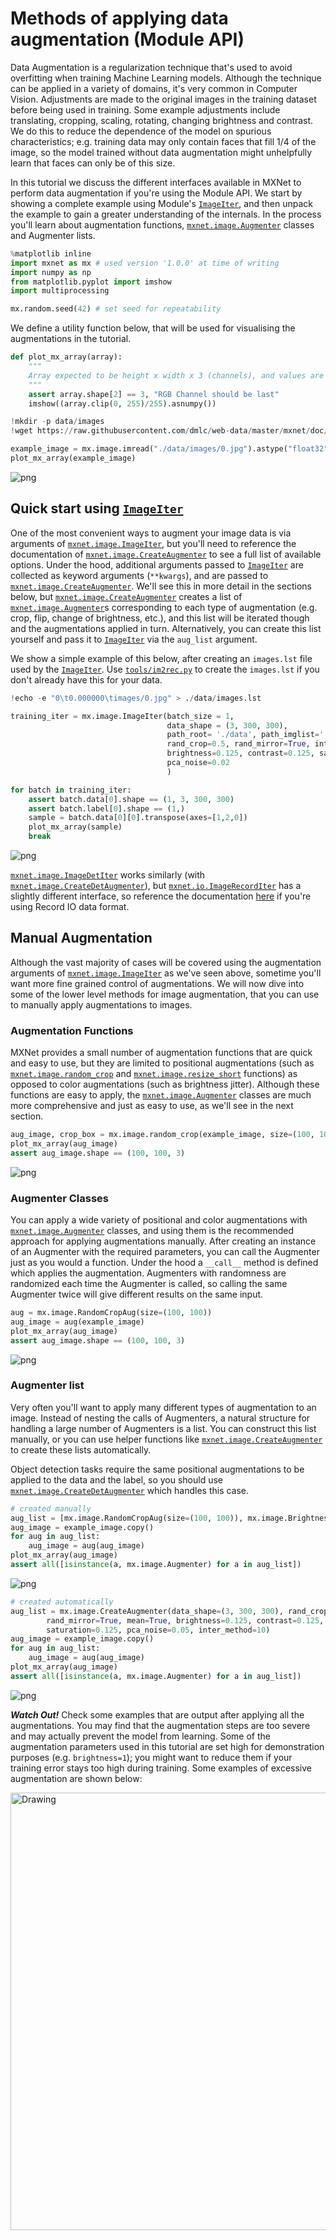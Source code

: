 # Methods of applying data augmentation (Module API)

Data Augmentation is a regularization technique that's used to avoid overfitting when training Machine Learning models. Although the technique can be applied in a variety of domains, it's very common in Computer Vision. Adjustments are made to the original images in the training dataset before being used in training. Some example adjustments include translating, cropping, scaling, rotating, changing brightness and contrast. We do this to reduce the dependence of the model on spurious characteristics; e.g. training data may only contain faces that fill 1/4 of the image, so the model trained without data augmentation might unhelpfully learn that faces can only be of this size.

In this tutorial we discuss the different interfaces available in MXNet to perform data augmentation if you're using the Module API. We start by showing a complete example using Module's [`ImageIter`](https://mxnet.incubator.apache.org/api/python/image/image.html?highlight=imageiter#mxnet.image.ImageIter), and then unpack the example to gain a greater understanding of the internals. In the process you'll learn about augmentation functions, [`mxnet.image.Augmenter`](https://mxnet.incubator.apache.org/api/python/image/image.html?highlight=augmen#mxnet.image.Augmenter) classes and Augmenter lists.


```python
%matplotlib inline
import mxnet as mx # used version '1.0.0' at time of writing
import numpy as np
from matplotlib.pyplot import imshow
import multiprocessing

mx.random.seed(42) # set seed for repeatability
```

We define a utility function below, that will be used for visualising the augmentations in the tutorial.


```python
def plot_mx_array(array):
    """
    Array expected to be height x width x 3 (channels), and values are floats between 0 and 255.
    """
    assert array.shape[2] == 3, "RGB Channel should be last"
    imshow((array.clip(0, 255)/255).asnumpy())
```

```python
!mkdir -p data/images
!wget https://raw.githubusercontent.com/dmlc/web-data/master/mxnet/doc/tutorials/data_aug/inputs/0.jpg -P ./data/images/
```

```python
example_image = mx.image.imread("./data/images/0.jpg").astype("float32")
plot_mx_array(example_image)
```


![png](https://raw.githubusercontent.com/dmlc/web-data/master/mxnet/doc/tutorials/data_aug/outputs/use/output_5_0.png)


## Quick start using [`ImageIter`](https://mxnet.incubator.apache.org/api/python/image/image.html?highlight=imageiter#mxnet.image.ImageIter)

One of the most convenient ways to augment your image data is via arguments of [`mxnet.image.ImageIter`](https://mxnet.incubator.apache.org/api/python/image/image.html?highlight=imageiter#mxnet.image.ImageIter), but you'll need to reference the documentation of [`mxnet.image.CreateAugmenter`](https://mxnet.incubator.apache.org/api/python/image/image.html?highlight=createaugmenter#mxnet.image.CreateAugmenter) to see a full list of available options. Under the hood, additional arguments passed to [`ImageIter`](https://mxnet.incubator.apache.org/api/python/image/image.html?highlight=imageiter#mxnet.image.ImageIter) are collected as keyword arguments (`**kwargs`), and are passed to [`mxnet.image.CreateAugmenter`](https://mxnet.incubator.apache.org/api/python/image/image.html?highlight=createaugmenter#mxnet.image.CreateAugmenter). We'll see this in more detail in the sections below, but [`mxnet.image.CreateAugmenter`](https://mxnet.incubator.apache.org/api/python/image/image.html?highlight=createaugmenter#mxnet.image.CreateAugmenter) creates a list of  [`mxnet.image.Augmenter`](https://mxnet.incubator.apache.org/api/python/image/image.html?highlight=augmen#mxnet.image.Augmenter)s corresponding to each type of augmentation (e.g. crop, flip, change of brightness, etc.), and this list will be iterated though and the augmentations applied in turn. Alternatively, you can create this list yourself and pass it to [`ImageIter`](https://mxnet.incubator.apache.org/api/python/image/image.html?highlight=imageiter#mxnet.image.ImageIter) via the `aug_list` argument.


We show a simple example of this below, after creating an `images.lst` file used by the [`ImageIter`](https://mxnet.incubator.apache.org/api/python/image/image.html?highlight=imageiter#mxnet.image.ImageIter). Use [`tools/im2rec.py`](https://github.com/apache/incubator-mxnet/blob/master/tools/im2rec.py) to create the `images.lst` if you don't already have this for your data.

```python
!echo -e "0\t0.000000\timages/0.jpg" > ./data/images.lst
```

```python
training_iter = mx.image.ImageIter(batch_size = 1,
                                   data_shape = (3, 300, 300),
                                   path_root= './data', path_imglist='./data/images.lst',
                                   rand_crop=0.5, rand_mirror=True, inter_method=10,
                                   brightness=0.125, contrast=0.125, saturation=0.125,
                                   pca_noise=0.02
                                   )
```


```python
for batch in training_iter:
    assert batch.data[0].shape == (1, 3, 300, 300)
    assert batch.label[0].shape == (1,)
    sample = batch.data[0][0].transpose(axes=[1,2,0])
    plot_mx_array(sample)
    break
```


![png](https://raw.githubusercontent.com/dmlc/web-data/master/mxnet/doc/tutorials/data_aug/outputs/use/output_28_1.png)

[`mxnet.image.ImageDetIter`](https://mxnet.incubator.apache.org/api/python/image/image.html?highlight=imagedetiter#mxnet.image.ImageDetIter) works similarly (with [`mxnet.image.CreateDetAugmenter`](https://mxnet.incubator.apache.org/api/python/image/image.html?highlight=createdetaugmenter#mxnet.image.CreateDetAugmenter)), but [`mxnet.io.ImageRecordIter`](https://mxnet.incubator.apache.org/api/python/io/io.html?highlight=imagerecorditer#mxnet.io.ImageRecordIter) has a slightly different interface, so reference the documentation [here](https://mxnet.incubator.apache.org/api/python/io/io.html?highlight=imagerecorditer#mxnet.io.ImageRecordIter) if you're using Record IO data format.

## Manual Augmentation

Although the vast majority of cases will be covered using the augmentation arguments of [`mxnet.image.ImageIter`](https://mxnet.incubator.apache.org/api/python/image/image.html?highlight=imageiter#mxnet.image.ImageIter) as we've seen above, sometime you'll want more fine grained control of augmentations. We will now dive into some of the lower level methods for image augmentation, that you can use to manually apply augmentations to images.

### Augmentation Functions

MXNet provides a small number of augmentation functions that are quick and easy to use, but they are limited to positional augmentations (such as [`mxnet.image.random_crop`](https://mxnet.incubator.apache.org/api/python/image/image.html?highlight=random_crop#mxnet.image.random_crop) and [`mxnet.image.resize_short`](https://mxnet.incubator.apache.org/api/python/image/image.html?highlight=random_crop#mxnet.image.resize_short) functions) as opposed to color augmentations (such as brightness jitter). Although these functions are easy to apply, the [`mxnet.image.Augmenter`](https://mxnet.incubator.apache.org/api/python/image/image.html?highlight=augmen#mxnet.image.Augmenter) classes are much more comprehensive and just as easy to use, as we'll see in the next section.


```python
aug_image, crop_box = mx.image.random_crop(example_image, size=(100, 100))
plot_mx_array(aug_image)
assert aug_image.shape == (100, 100, 3)
```


![png](https://raw.githubusercontent.com/dmlc/web-data/master/mxnet/doc/tutorials/data_aug/outputs/use/output_16_0.png)


### Augmenter Classes

You can apply a wide variety of positional and color augmentations with [`mxnet.image.Augmenter`](https://mxnet.incubator.apache.org/api/python/image/image.html?highlight=augmen#mxnet.image.Augmenter) classes, and using them is the recommended approach for applying augmentations manually. After creating an instance of an Augmenter with the required parameters, you can call the Augmenter just as you would a function. Under the hood a `__call__` method is defined which applies the augmentation. Augmenters with randomness are randomized each time the Augmenter is called, so calling the same Augmenter twice will give different results on the same input.


```python
aug = mx.image.RandomCropAug(size=(100, 100))
aug_image = aug(example_image)
plot_mx_array(aug_image)
assert aug_image.shape == (100, 100, 3)
```


![png](https://raw.githubusercontent.com/dmlc/web-data/master/mxnet/doc/tutorials/data_aug/outputs/use/output_19_0.png)


### Augmenter list

Very often you'll want to apply many different types of augmentation to an image. Instead of nesting the calls of Augmenters, a natural structure for handling a large number of Augmenters is a list. You can construct this list manually, or you can use helper functions like [`mxnet.image.CreateAugmenter`](https://mxnet.incubator.apache.org/api/python/image/image.html?highlight=createaugmenter#mxnet.image.CreateAugmenter) to create these lists automatically.

Object detection tasks require the same positional augmentations to be applied to the data and the label, so you should use [`mxnet.image.CreateDetAugmenter`](https://mxnet.incubator.apache.org/api/python/image/image.html?highlight=createdetaugmenter#mxnet.image.CreateDetAugmenter) which handles this case.


```python
# created manually
aug_list = [mx.image.RandomCropAug(size=(100, 100)), mx.image.BrightnessJitterAug(brightness=1)]
aug_image = example_image.copy()
for aug in aug_list:
    aug_image = aug(aug_image)
plot_mx_array(aug_image)
assert all([isinstance(a, mx.image.Augmenter) for a in aug_list])
```


![png](https://raw.githubusercontent.com/dmlc/web-data/master/mxnet/doc/tutorials/data_aug/outputs/use/output_22_1.png)



```python
# created automatically
aug_list = mx.image.CreateAugmenter(data_shape=(3, 300, 300), rand_crop=0.5,
        rand_mirror=True, mean=True, brightness=0.125, contrast=0.125,
        saturation=0.125, pca_noise=0.05, inter_method=10)
aug_image = example_image.copy()
for aug in aug_list:
    aug_image = aug(aug_image)
plot_mx_array(aug_image)
assert all([isinstance(a, mx.image.Augmenter) for a in aug_list])
```


![png](https://raw.githubusercontent.com/dmlc/web-data/master/mxnet/doc/tutorials/data_aug/outputs/use/output_23_1.png)


__*Watch Out!*__ Check some examples that are output after applying all the augmentations. You may find that the augmentation steps are too severe and may actually prevent the model from learning. Some of the augmentation parameters used in this tutorial are set high for demonstration purposes (e.g. `brightness=1`); you might want to reduce them if your training error stays too high during training. Some examples of excessive augmentation are shown below:

<img src="https://raw.githubusercontent.com/dmlc/web-data/master/mxnet/doc/tutorials/data_aug/outputs/use//severe_aug.png" alt="Drawing" style="width: 700px;"/>